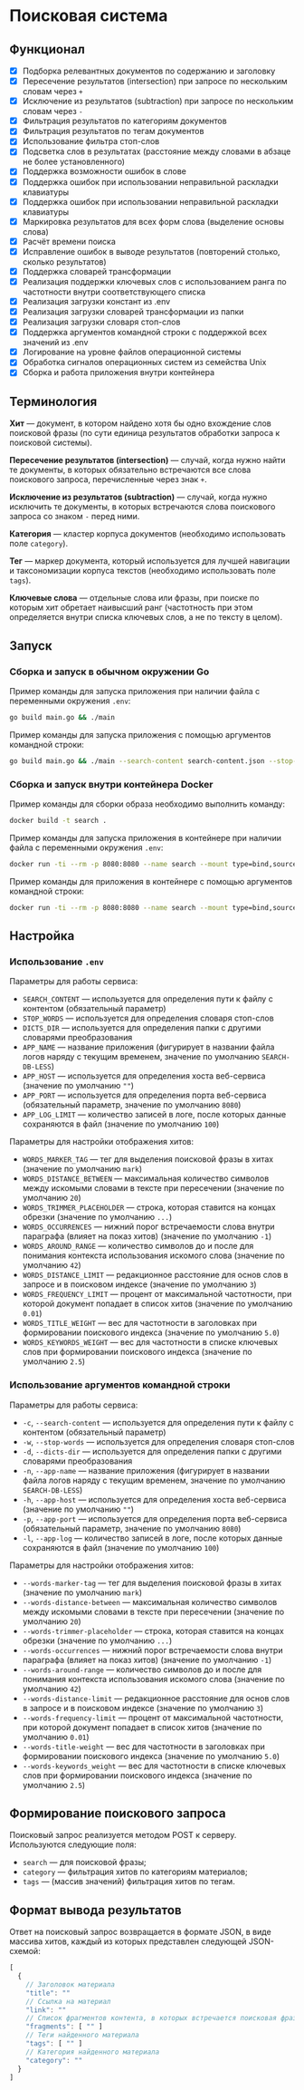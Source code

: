 # Поисковая система

## Функционал

- [x] Подборка релевантных документов по содержанию и заголовку
- [x] Пересечение результатов (intersection) при запросе по нескольким словам через `+`
- [x] Исключение из результатов (subtraction) при запросе по нескольким словам через `-`
- [x] Фильтрация результатов по категориям документов
- [x] Фильтрация результатов по тегам документов
- [x] Использование фильтра стоп-слов
- [x] Подсветка слов в результатах (расстояние между словами в абзаце не более установленного)
- [x] Поддержка возможности ошибок в слове
- [x] Поддержка ошибок при использовании неправильной раскладки клавиатуры
- [x] Поддержка ошибок при использовании неправильной раскладки клавиатуры
- [x] Маркировка результатов для всех форм слова (выделение основы слова)
- [x] Расчёт времени поиска
- [x] Исправление ошибок в выводе результатов (повторений столько, сколько результатов)
- [x] Поддержка словарей трансформации
- [x] Реализация поддержки ключевых слов с использованием ранга по частотности внутри соответствующего списка
- [x] Реализация загрузки констант из .env
- [x] Реализация загрузки словарей трансформации из папки
- [x] Реализация загрузки словаря стоп-слов
- [x] Поддержка аргументов командной строки с поддержкой всех значений из .env
- [x] Логирование на уровне файлов операционной системы
- [x] Обработка сигналов операционных систем из семейства Unix
- [x] Сборка и работа приложения внутри контейнера

## Терминология

**Хит** — документ, в котором найдено хотя бы одно вхождение слов поисковой фразы (по сути единица результатов обработки запроса к поисковой системы).

**Пересечение результатов (intersection)** — случай, когда нужно найти те документы, в которых обязательно встречаются все слова поискового запроса, перечисленные через знак `+`.

**Исключение из результатов (subtraction)** — случай, когда нужно исключить те документы, в которых встречаются слова поискового запроса со знаком `-` перед ними.

**Категория** — кластер корпуса документов (необходимо использовать поле `category`).

**Тег** — маркер документа, который используется для лучшей навигации и таксономизации корпуса текстов (необходимо использовать поле `tags`).

**Ключевые слова** — отдельные слова или фразы, при поиске по которым хит обретает наивысший ранг (частотность при этом определяется внутри списка ключевых слов, а не по тексту в целом).

## Запуск

### Сборка и запуск в обычном окружении Go

Пример команды для запуска приложения при наличии файла с переменными окружения `.env`:

```bash
go build main.go && ./main
```

Пример команды для запуска приложения с помощью аргументов командной строки:

```bash
go build main.go && ./main --search-content search-content.json --stop-words stop-search.json --dicts-dir dics --app-port 8080
```

### Сборка и запуск внутри контейнера Docker

Пример команды для сборки образа необходимо выполнить команду:

```bash
docker build -t search .
```

Пример команды для запуска приложения в контейнере при наличии файла с переменными окружения `.env`:

```bash
docker run -ti --rm -p 8080:8080 --name search --mount type=bind,source="$(pwd)",target=/app/data search
```

Пример команды для приложения в контейнере с помощью аргументов командной строки:

```bash
docker run -ti --rm -p 8080:8080 --name search --mount type=bind,source="$(pwd)",target=/app/data search --search-content data/search-content.json --stop-words data/stop-search.json --dicts-dir data/dics --app-port 8080
```

## Настройка

### Использование `.env`

Параметры для работы сервиса:

- `SEARCH_CONTENT` — используется для определения пути к файлу с контентом (обязательный параметр)
- `STOP_WORDS` — используется для определения словаря стоп-слов
- `DICTS_DIR` — используется для определения папки с другими словарями преобразования
- `APP_NAME` — название приложения (фигурирует в названии файла логов наряду с текущим временем, значение по умолчанию `SEARCH-DB-LESS`)
- `APP_HOST` — используется для определения хоста веб-сервиса (значение по умолчанию `""`)
- `APP_PORT` — используется для определения порта веб-сервиса (обязательный параметр, значение по умолчанию `8080`)
- `APP_LOG_LIMIT` — количество записей в логе, после которых данные сохраняются в файл (значение по умолчанию `100`)

Параметры для настройки отображения хитов:

- `WORDS_MARKER_TAG` — тег для выделения поисковой фразы в хитах (значение по умолчанию `mark`)
- `WORDS_DISTANCE_BETWEEN` — максимальная количество символов между искомыми словами в тексте при пересечении (значение по умолчанию `20`)
- `WORDS_TRIMMER_PLACEHOLDER` — строка, которая ставится на концах  обрезки (значение по умолчанию `...`)
- `WORDS_OCCURRENCES` — нижний порог встречаемости слова внутри параграфа (влияет на показ хитов) (значение по умолчанию `-1`)
- `WORDS_AROUND_RANGE` — количество символов до и после для понимания контекста использования искомого слова (значение по умолчанию `42`)
- `WORDS_DISTANCE_LIMIT` — редакционное расстояние для основ слов в запросе и в поисковом индексе (значение по умолчанию `3`)
- `WORDS_FREQUENCY_LIMIT` — процент от максимальной частотности, при которой документ попадает в список хитов (значение по умолчанию `0.01`)
- `WORDS_TITLE_WEIGHT` — вес для частотности в заголовках при формировании поискового индекса (значение по умолчанию `5.0`)
- `WORDS_KEYWORDS_WEIGHT` — вес для частотности в списке ключевых слов при формировании поискового индекса (значение по умолчанию `2.5`)

### Использование аргументов командной строки

Параметры для работы сервиса:

- `-c`, `--search-content` — используется для определения пути к файлу с контентом (обязательный параметр)
- `-w`, `--stop-words` — используется для определения словаря стоп-слов
- `-d`, `--dicts-dir` — используется для определения папки с другими словарями преобразования
- `-n`, `--app-name` — название приложения (фигурирует в названии файла логов наряду с текущим временем, значение по умолчанию `SEARCH-DB-LESS`)
- `-h`, `--app-host` — используется для определения хоста веб-сервиса (значение по умолчанию `""`)
- `-p`, `--app-port` — используется для определения порта веб-сервиса (обязательный параметр, значение по умолчанию `8080`)
- `-l`, `--app-log` — количество записей в логе, после которых данные сохраняются в файл (значение по умолчанию `100`)

Параметры для настройки отображения хитов:

- `--words-marker-tag` — тег для выделения поисковой фразы в хитах (значение по умолчанию `mark`)
- `--words-distance-between` — максимальная количество символов между искомыми словами в тексте при пересечении (значение по умолчанию `20`)
- `--words-trimmer-placeholder` — строка, которая ставится на концах  обрезки (значение по умолчанию `...`)
- `--words-occurrences` — нижний порог встречаемости слова внутри параграфа (влияет на показ хитов) (значение по умолчанию `-1`)
- `--words-around-range` — количество символов до и после для понимания контекста использования искомого слова (значение по умолчанию `42`)
- `--words-distance-limit` — редакционное расстояние для основ слов в запросе и в поисковом индексе (значение по умолчанию `3`)
- `--words-frequency-limit` — процент от максимальной частотности, при которой документ попадает в список хитов (значение по умолчанию `0.01`)
- `--words-title-weight` — вес для частотности в заголовках при формировании поискового индекса (значение по умолчанию `5.0`)
- `--words-keywords_weight` — вес для частотности в списке ключевых слов при формировании поискового индекса (значение по умолчанию `2.5`)

## Формирование поискового запроса

Поисковый запрос реализуется методом POST к серверу. Используются следующие поля:

- `search` — для поисковой фразы;
- `category` — фильтрация хитов по категориям материалов;
- `tags` — (массив значений) фильтрация хитов по тегам.

## Формат вывода результатов

Ответ на поисковый запрос возвращается в формате JSON, в виде массива хитов, каждый из которых представлен следующей JSON-схемой:

```javascript
[
  {
    // Заголовок материала
    "title": ""
    // Ссылка на материал
    "link": ""
    // Список фрагментов контента, в которых встречается поисковая фраза
    "fragments": [ "" ]
    // Теги найденного материала
    "tags": [ "" ]
    // Категория найденного материала
    "category": ""
  }
]
```
